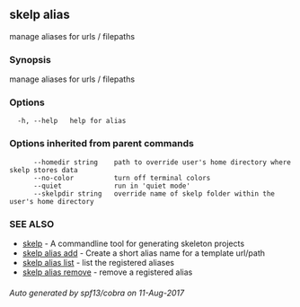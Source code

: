 ## skelp alias

manage aliases for urls / filepaths

### Synopsis


manage aliases for urls / filepaths

### Options

```
  -h, --help   help for alias
```

### Options inherited from parent commands

```
      --homedir string    path to override user's home directory where skelp stores data
      --no-color          turn off terminal colors
      --quiet             run in 'quiet mode'
      --skelpdir string   override name of skelp folder within the user's home directory
```

### SEE ALSO
* [skelp](skelp.md)	 - A commandline tool for generating skeleton projects
* [skelp alias add](skelp_alias_add.md)	 - Create a short alias name for a template url/path
* [skelp alias list](skelp_alias_list.md)	 - list the registered aliases
* [skelp alias remove](skelp_alias_remove.md)	 - remove a registered alias

###### Auto generated by spf13/cobra on 11-Aug-2017
